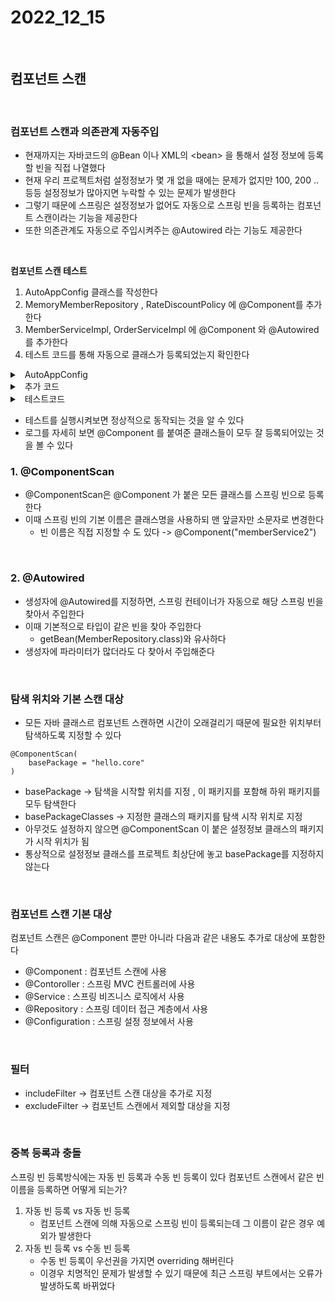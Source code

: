# 2022_12_15

</br>

## 컴포넌트 스캔

</br>

### 컴포넌트 스캔과 의존관계 자동주입

-   현재까지는 자바코드의 @Bean 이나 XML의 &lt;bean> 을 통해서 설정 정보에 등록할 빈을 직접 나열했다
-   현재 우리 프로젝트처럼 설정정보가 몇 개 없을 때에는 문제가 없지만 100, 200 .. 등등 설정정보가 많아지면 누락할 수 있는 문제가 발생한다
-   그렇기 때문에 스프링은 설정정보가 없어도 자동으로 스프링 빈을 등록하는 컴포넌트 스캔이라는 기능을 제공한다
-   또한 의존관계도 자동으로 주입시켜주는 @Autowired 라는 기능도 제공한다

</br>

<b> 컴포넌트 스캔 테스트 </b>

1.  AutoAppConfig 클래스를 작성한다
2.  MemoryMemberRepository , RateDiscountPolicy 에 @Component를 추가한다
3.  MemberServiceImpl, OrderServiceImpl 에 @Component 와 @Autowired 를 추가한다
4.  테스트 코드를 통해 자동으로 클래스가 등록되었는지 확인한다

<details>
    <summary>&nbsp; AutoAppConfig</summary>
    
    @Configuration
    @ComponentScan(
        excludeFilters =  @ComponentScan.Filter(type = FilterType.ANNOTATION, classes = Configuration.class)
    )
    public class AutoAppConfig {
    }

</details>

<details>
    <summary>&nbsp; 추가 코드 </summary>
    
    //1. MemoryMemberRepository
    @Component
    public class MemoryMemberRepository implements MemberRepository {}

    //2. RateDiscountPolicy
    @Component
    public class RateDiscountPolicy implements DiscountPolicy {}

    //3. MemberServiceImpl
    @Component
    public class MemberServiceImpl implements MemberService {
        private final MemberRepository memberRepository;

        @Autowired
        public MemberServiceImpl(MemberRepository memberRepository) {
            this.memberRepository = memberRepository;
        }
    }

    //4. OrderServiceImpl
    @Component
    public class OrderServiceImpl implements OrderService{

        private  final MemberRepository memberRepository;
        private  final DiscountPolicy discountPolicy;

        @Autowired
        public OrderServiceImpl(MemberRepository memberRepository, DiscountPolicy discountPolicy) {
            this.memberRepository = memberRepository;
            this.discountPolicy = discountPolicy;
        }
    }

</details>

<details>
    <summary>&nbsp; 테스트코드</summary>
    
    public class AutoAppConfigTest {

        @Test
        void basicScan(){
            AnnotationConfigApplicationContext ac = new AnnotationConfigApplicationContext(AutoAppConfig.class);

            MemberService memberService = ac.getBean(MemberService.class);
            Assertions.assertInstanceOf(MemberService.class, memberService);
        }
    }

</details>

-   테스트를 실행시켜보면 정상적으로 동작되는 것을 알 수 있다
-   로그를 자세히 보면 @Component 를 붙여준 클래스들이 모두 잘 등록되어있는 것을 볼 수 있다

### 1. @ComponentScan

-   @ComponentScan은 @Component 가 붙은 모든 클래스를 스프링 빈으로 등록한다
-   이때 스프링 빈의 기본 이름은 클래스명을 사용하되 맨 앞글자만 소문자로 변경한다
    -   빈 이름은 직접 지정할 수 도 있다 -> @Component("memberService2")

</br>

### 2. @Autowired

-   생성자에 @Autowired를 지정하면, 스프링 컨테이너가 자동으로 해당 스프링 빈을 찾아서 주입한다
-   이때 기본적으로 타입이 같은 빈을 찾아 주입한다
    -   getBean(MemberRepository.class)와 유사하다
-   생성자에 파라미터가 많더라도 다 찾아서 주입해준다

</br>

### 탐색 위치와 기본 스캔 대상

-   모든 자바 클래스르 컴포넌트 스캔하면 시간이 오래걸리기 때문에 필요한 위치부터 탐색하도록 지정할 수 있다

```
@ComponentScan(
    basePackage = "hello.core"
)
```

-   basePackage -> 탐색을 시작할 위치를 지정 , 이 패키지를 포함해 하위 패키지를 모두 탐색한다
-   basePackageClasses -> 지정한 클래스의 패키지를 탐색 시작 위치로 지정
-   아무것도 설정하지 않으면 @ComponentScan 이 붙은 설정정보 클래스의 패키지가 시작 위치가 됨
-   통상적으로 설정정보 클래스를 프로젝트 최상단에 놓고 basePackage를 지정하지 않는다

</br>

### 컴포넌트 스캔 기본 대상

컴포넌트 스캔은 @Component 뿐만 아니라 다음과 같은 내용도 추가로 대상에 포함한다

-   @Component : 컴포넌트 스캔에 사용
-   @Contoroller : 스프링 MVC 컨트롤러에 사용
-   @Service : 스프링 비즈니스 로직에서 사용
-   @Repository : 스프링 데이터 접근 계층에서 사용
-   @Configuration : 스프링 설정 정보에서 사용

</br>

### 필터

-   includeFilter -> 컴포넌트 스캔 대상을 추가로 지정
-   excludeFilter -> 컴포넌트 스캔에서 제외할 대상을 지정

</br>

### 중복 등록과 충돌

스프링 빈 등록방식에는 자동 빈 등록과 수동 빈 등록이 있다
컴포넌트 스캔에서 같은 빈 이름을 등록하면 어떻게 되는가?

1. 자동 빈 등록 vs 자동 빈 등록
    - 컴포넌트 스캔에 의해 자동으로 스프링 빈이 등록되는데 그 이름이 같은 경우 예외가 발생한다
2. 자동 빈 등록 vs 수동 빈 등록
    - 수동 빈 등록이 우선권을 가지면 overriding 해버린다
    - 이경우 치명적인 문제가 발생할 수 있기 때문에 최근 스프링 부트에서는 오류가 발생하도록 바뀌었다
